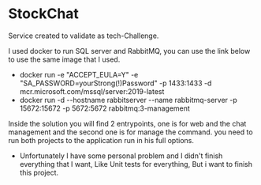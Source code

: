 # StockChat

Service created to validate as tech-Challenge.

I used docker to run SQL server and RabbitMQ, you can use the link below to use the same image that I used.

- docker run -e "ACCEPT_EULA=Y" -e "SA_PASSWORD=yourStrong(!)Password" -p 1433:1433 -d mcr.microsoft.com/mssql/server:2019-latest
- docker run -d --hostname rabbitserver --name rabbitmq-server -p 15672:15672 -p 5672:5672 rabbitmq:3-management

Inside the solution you will find 2 entrypoints, one is for web and the chat management and the second one is for manage the command.
you need to run both projects to the application run in his full options.

- Unfortunately I have some personal problem and I didn't finish everything that I want, Like Unit tests for everything, But i want to finish this project.
